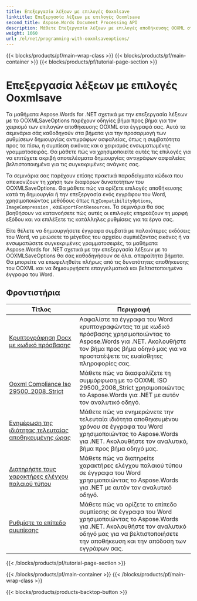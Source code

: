 ```yaml
---
title: Επεξεργασία λέξεων με επιλογές Ooxmlsave
linktitle: Επεξεργασία λέξεων με επιλογές Ooxmlsave
second_title: Aspose.Words Document Processing API
description: Μάθετε Επεξεργασία λέξεων με επιλογές αποθήκευσης OOXML στο Aspose.Words για .NET. Πλήρη σεμινάρια και δείγμα κώδικα για τον χειρισμό και την προσαρμογή της αποθήκευσης εγγράφων του Word σε μορφή OOXML.
weight: 1660
url: /el/net/programming-with-ooxmlsaveoptions/
---
```


{{< blocks/products/pf/main-wrap-class >}}
{{< blocks/products/pf/main-container >}}
{{< blocks/products/pf/tutorial-page-section >}}

# Επεξεργασία λέξεων με επιλογές Ooxmlsave

Τα μαθήματα Aspose.Words for .NET σχετικά με την επεξεργασία λέξεων με το OOXMLSaveOptions παρέχουν οδηγίες βήμα προς βήμα για τον χειρισμό των επιλογών αποθήκευσης OOXML στα έγγραφά σας. Αυτά τα σεμινάρια σάς καθοδηγούν στα βήματα για την προσαρμογή των ρυθμίσεων δημιουργίας αντιγράφων ασφαλείας, όπως η συμβατότητα προς τα πίσω, η συμπίεση εικόνας και ο χειρισμός ενσωματωμένης γραμματοσειράς. Θα μάθετε πώς να χρησιμοποιείτε αυτές τις επιλογές για να επιτύχετε ακριβή αποτελέσματα δημιουργίας αντιγράφων ασφαλείας βελτιστοποιημένα για τις συγκεκριμένες ανάγκες σας.

 Τα σεμινάρια σας παρέχουν επίσης πρακτικά παραδείγματα κώδικα που απεικονίζουν τη χρήση των διαφόρων δυνατοτήτων του OOXMLSaveOptions. Θα μάθετε πώς να ορίζετε επιλογές αποθήκευσης κατά τη δημιουργία ή την επεξεργασία ενός εγγράφου του Word, χρησιμοποιώντας μεθόδους όπως π.χ`CompatibilityOptions`, `ImageCompression` , και`ExportFontResources`. Τα σεμινάρια θα σας βοηθήσουν να κατανοήσετε πώς αυτές οι επιλογές επηρεάζουν τη μορφή εξόδου και να επιλέξετε τις κατάλληλες ρυθμίσεις για τα έργα σας.

Είτε θέλετε να δημιουργήσετε έγγραφα συμβατά με παλαιότερες εκδόσεις του Word, να μειώσετε το μέγεθος του αρχείου συμπιέζοντας εικόνες ή να ενσωματώσετε συγκεκριμένες γραμματοσειρές, τα μαθήματα Aspose.Words for .NET σχετικά με την επεξεργασία λέξεων με το OOXMLSaveOptions θα σας καθοδηγήσουν σε όλα. απαραίτητα βήματα. Θα μπορείτε να επωφεληθείτε πλήρως από τις δυνατότητες αποθήκευσης του OOXML και να δημιουργήσετε επαγγελματικά και βελτιστοποιημένα έγγραφα του Word.

 ## Φροντιστήρια
| Τίτλος | Περιγραφή |
| --- | --- |
| [Κρυπτογράφηση Docx με κωδικό πρόσβασης](./encrypt-docx-with-password/) | Ασφαλίστε τα έγγραφα του Word κρυπτογραφώντας τα με κωδικό πρόσβασης χρησιμοποιώντας το Aspose.Words για .NET. Ακολουθήστε τον βήμα προς βήμα οδηγό μας για να προστατέψετε τις ευαίσθητες πληροφορίες σας. |
| [Ooxml Compliance Iso 29500_2008_Strict](./ooxml-compliance-iso-29500_2008_strict/) | Μάθετε πώς να διασφαλίζετε τη συμμόρφωση με το OOXML ISO 29500_2008_Strict χρησιμοποιώντας το Aspose.Words για .NET με αυτόν τον αναλυτικό οδηγό. |
| [Ενημέρωση της ιδιότητας τελευταίας αποθηκευμένης ώρας](./update-last-saved-time-property/) | Μάθετε πώς να ενημερώνετε την τελευταία ιδιότητα αποθηκευμένου χρόνου σε έγγραφα του Word χρησιμοποιώντας το Aspose.Words για .NET. Ακολουθήστε τον αναλυτικό, βήμα προς βήμα οδηγό μας. |
| [Διατηρήστε τους χαρακτήρες ελέγχου παλαιού τύπου](./keep-legacy-control-chars/) | Μάθετε πώς να διατηρείτε χαρακτήρες ελέγχου παλαιού τύπου σε έγγραφα του Word χρησιμοποιώντας το Aspose.Words για .NET με αυτόν τον αναλυτικό οδηγό. |
| [Ρυθμίστε το επίπεδο συμπίεσης](./set-compression-level/) | Μάθετε πώς να ορίζετε το επίπεδο συμπίεσης σε έγγραφα του Word χρησιμοποιώντας το Aspose.Words για .NET. Ακολουθήστε τον αναλυτικό οδηγό μας για να βελτιστοποιήσετε την αποθήκευση και την απόδοση των εγγράφων σας. |
{{< /blocks/products/pf/tutorial-page-section >}}

{{< /blocks/products/pf/main-container >}}
{{< /blocks/products/pf/main-wrap-class >}}

{{< blocks/products/products-backtop-button >}}
